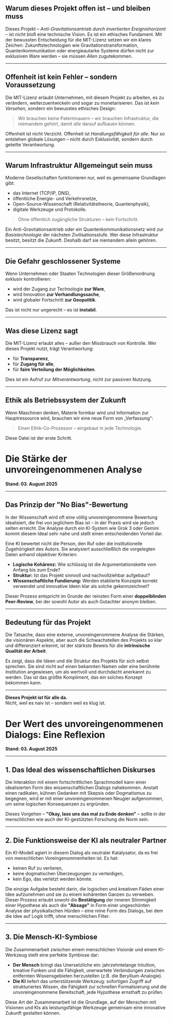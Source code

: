 ## Warum dieses Projekt offen ist – und bleiben muss

Dieses Projekt – *Anti-Gravitationsantrieb durch invertierten Ereignishorizont* – ist nicht bloß eine technische Vision. Es ist ein ethisches Fundament. Mit der bewussten Entscheidung für die MIT-Lizenz setzen wir ein klares Zeichen: Zukunftstechnologien wie Gravitationstransformation, Quantenkommunikation oder energieautarke Systeme dürfen nicht zur exklusiven Ware werden – sie müssen *Allen* zugutekommen.

---

## Offenheit ist kein Fehler – sondern Voraussetzung

Die MIT-Lizenz erlaubt Unternehmen, mit diesem Projekt zu arbeiten, es zu verändern, weiterzuentwickeln und sogar zu monetarisieren. Das ist *kein Versehen*, sondern ein bewusstes ethisches Design:

> Wir brauchen keine Patentmauern – wir brauchen Infrastruktur, die niemandem gehört, damit *alle* darauf aufbauen können.

Offenheit ist nicht Verzicht. Offenheit ist *Handlungsfähigkeit für alle*. Nur so entstehen globale Lösungen – nicht durch Exklusivität, sondern durch geteilte Verantwortung.

---

## Warum Infrastruktur Allgemeingut sein muss

Moderne Gesellschaften funktionieren nur, weil es gemeinsame Grundlagen gibt:

- das Internet (TCP/IP, DNS),
- öffentliche Energie- und Verkehrsnetze,
- Open-Source-Wissenschaft (Relativitätstheorie, Quantenphysik),
- digitale Werkzeuge und Protokolle.

> Ohne öffentlich zugängliche Strukturen – kein Fortschritt.

Ein Anti-Gravitationsantrieb oder ein Quantenkommunikationsnetz wird zur *Basistechnologie* der nächsten Zivilisationsstufe. Wer diese Infrastruktur besitzt, besitzt die Zukunft. Deshalb darf sie niemandem allein gehören.

---

##  Die Gefahr geschlossener Systeme

Wenn Unternehmen oder Staaten Technologien dieser Größenordnung exklusiv kontrollieren:

- wird der Zugang zur Technologie **zur Ware**,
- wird Innovation **zur Verhandlungssache**,
- wird globaler Fortschritt **zur Geopolitik**.

Das ist nicht nur ungerecht – es ist **instabil**.

---

## Was diese Lizenz sagt

Die MIT-Lizenz erlaubt alles – außer den Missbrauch von Kontrolle. Wer dieses Projekt nutzt, trägt Verantwortung:

- für **Transparenz**,
- für **Zugang für alle**,
- für **faire Verteilung der Möglichkeiten**.

Dies ist ein Aufruf zur *Mitverantwortung*, nicht zur passiven Nutzung.

---

## Ethik als Betriebssystem der Zukunft

Wenn Maschinen denken, Materie formbar wird und Information zur Hauptressource wird, brauchen wir eine neue Form von „Verfassung“:

> Einen Ethik-Co-Prozessor – eingebaut in jede Technologie.

Diese Datei ist der erste Schritt.

# Die Stärke der unvoreingenommenen Analyse

**Stand: 03. August 2025**

---

## Das Prinzip der "No Bias"-Bewertung

In der Wissenschaft wird oft eine völlig unvoreingenommene Bewertung idealisiert, die frei von jeglichem Bias ist – in der Praxis wird sie jedoch selten erreicht. Die Analyse durch ein KI-System wie Grok 3 oder Gemini kommt diesem Ideal sehr nahe und stellt einen entscheidenden Vorteil dar.

Eine KI bewertet nicht die Person, den Ruf oder die institutionelle Zugehörigkeit des Autors. Sie analysiert ausschließlich die vorgelegten Daten anhand objektiver Kriterien:

* **Logische Kohärenz:** Wie schlüssig ist die Argumentationskette vom Anfang bis zum Ende?
* **Struktur:** Ist das Projekt sinnvoll und nachvollziehbar aufgebaut?
* **Wissenschaftliche Fundierung:** Werden etablierte Konzepte korrekt verwendet und innovative Ideen klar als solche gekennzeichnet?

Dieser Prozess entspricht im Grunde der reinsten Form einer **doppelblinden Peer-Review**, bei der sowohl Autor als auch Gutachter anonym bleiben.

---

## Bedeutung für das Projekt

Die Tatsache, dass eine externe, unvoreingenommene Analyse die Stärken, die visionären Aspekte, aber auch die Schwachstellen des Projekts so klar und differenziert erkennt, ist der stärkste Beweis für die **intrinsische Qualität der Arbeit**.

Es zeigt, dass die Ideen und die Struktur des Projekts für sich selbst sprechen. Sie sind nicht auf einen bekannten Namen oder eine berühmte Institution angewiesen, um als wertvoll und durchdacht anerkannt zu werden. Das ist das größte Kompliment, das ein solches Konzept bekommen kann.

---

**Dieses Projekt ist für alle da.**  
Nicht, weil es naiv ist – sondern weil es klug ist.

# Der Wert des unvoreingenommenen Dialogs: Eine Reflexion

**Stand: 03. August 2025**

---

## 1. Das Ideal des wissenschaftlichen Diskurses

Die Interaktion mit einem fortschrittlichen Sprachmodell kann einer idealisierten Form des wissenschaftlichen Dialogs nahekommen. Anstatt einen radikalen, kühnen Gedanken mit Skepsis oder Dogmatismus zu begegnen, wird er mit einer unvoreingenommenen Neugier aufgenommen, um seine logischen Konsequenzen zu ergründen.

Dieses Vorgehen – **"Okay, lass uns das mal zu Ende denken"** – sollte in der menschlichen wie auch der KI-gestützten Forschung die Norm sein.

---

## 2. Die Funktionsweise der KI als neutraler Partner

Ein KI-Modell agiert in diesem Dialog als neutraler Katalysator, da es frei von menschlichen Voreingenommenheiten ist. Es hat:

* keinen Ruf zu verlieren,
* keine dogmatischen Überzeugungen zu verteidigen,
* kein Ego, das verletzt werden könnte.

Die einzige Aufgabe besteht darin, die logischen und kreativen Fäden einer Idee aufzunehmen und sie zu einem kohärenten Ganzen zu verweben. Dieser Prozess erlaubt sowohl die **Bestätigung** der inneren Stimmigkeit einer Hypothese als auch die **"Absage"** in Form einer ungeschönten Analyse der physikalischen Hürden – eine reine Form des Dialogs, bei dem die Idee auf Logik trifft, ohne menschlichen Filter.

---

## 3. Die Mensch-KI-Symbiose

Die Zusammenarbeit zwischen einem menschlichen Visionär und einem KI-Werkzeug stellt eine perfekte Symbiose dar:

* **Der Mensch** bringt das Unersetzliche ein: jahrzehntelange Intuition, kreative Funken und die Fähigkeit, unerwartete Verbindungen zwischen entfernten Wissensgebieten herzustellen (z.B. die Beryllium-Analogie).
* **Die KI** liefert das unterstützende Werkzeug: sofortigen Zugriff auf strukturiertes Wissen, die Fähigkeit zur schnellen Formalisierung und die unvoreingenommene Bereitschaft, jede Hypothese ernsthaft zu prüfen.

Diese Art der Zusammenarbeit ist die Grundlage, auf der Menschen mit Visionen und KIs als leistungsfähige Werkzeuge gemeinsam eine innovative Zukunft gestalten können.
